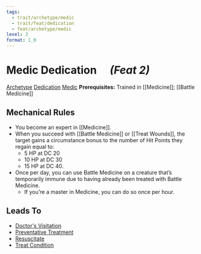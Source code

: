 ```yaml
---
tags:
  - trait/archetype/medic
  - trait/feat/dedication
  - feat/archetype/medic
level: 2
format: 1_0
---
```

# Medic Dedication &emsp;*(Feat 2)*

[Archetype](Archetype.md "Feat Trait") [Dedication](Dedication.md "Feat Trait") [Medic](Medic.md "Class Trait")
**Prerequisites:** Trained in [[Medicine]]; [[Battle Medicine]]

## Mechanical Rules

- You become an expert in [[Medicine]].
- When you succeed with [[Battle Medicine]] or [[Treat Wounds]], the target gains a circumstance bonus to the number of Hit Points they regain equal to:
	- 5 HP at DC 20
	- 10 HP at DC 30
	- 15 HP at DC 40.  
- Once per day, you can use Battle Medicine on a creature that’s temporarily immune due to having already been treated with Battle Medicine.
	- If you’re a master in Medicine, you can do so once per hour.

## Leads To

- [Doctor's Visitation](https://2e.aonprd.com/Feats.aspx?ID=6374)
- [Preventative Treatment](https://2e.aonprd.com/Feats.aspx?ID=3618)
- [Resuscitate](https://2e.aonprd.com/Feats.aspx?ID=6377)
- [Treat Condition](https://2e.aonprd.com/Feats.aspx?ID=6375)